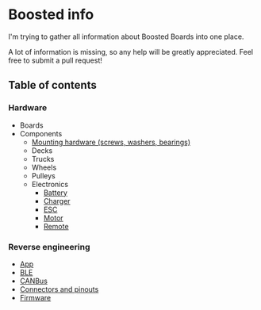 # Boosted info
I'm trying to gather all information about Boosted Boards into one place.

A lot of information is missing, so any help will be greatly appreciated. Feel free to submit a pull request!

## Table of contents

### Hardware
 - Boards
 - Components
	 - [Mounting hardware (screws, washers, bearings)](hardware/components/mounting.md)
	 - Decks
	 - Trucks
	 - Wheels
	 - Pulleys
	 - Electronics
	 	 - [Battery](hardware/components/electronics/battery.md)
	 	 - [Charger](hardware/components/electronics/charger.md)
		 - [ESC](hardware/components/electronics/esc.md)
		 - [Motor](hardware/components/electronics/motor.md)
		 - [Remote](hardware/components/electronics/remote.md)

### Reverse engineering
- [App](reverse_engineering/app.md)
- [BLE](reverse_engineering/ble.md)
- [CANBus](reverse_engineering/canbus.md)
- [Connectors and pinouts](reverse_engineering/connectors_pinouts.md)
- [Firmware](reverse_engineering/firmware.md)